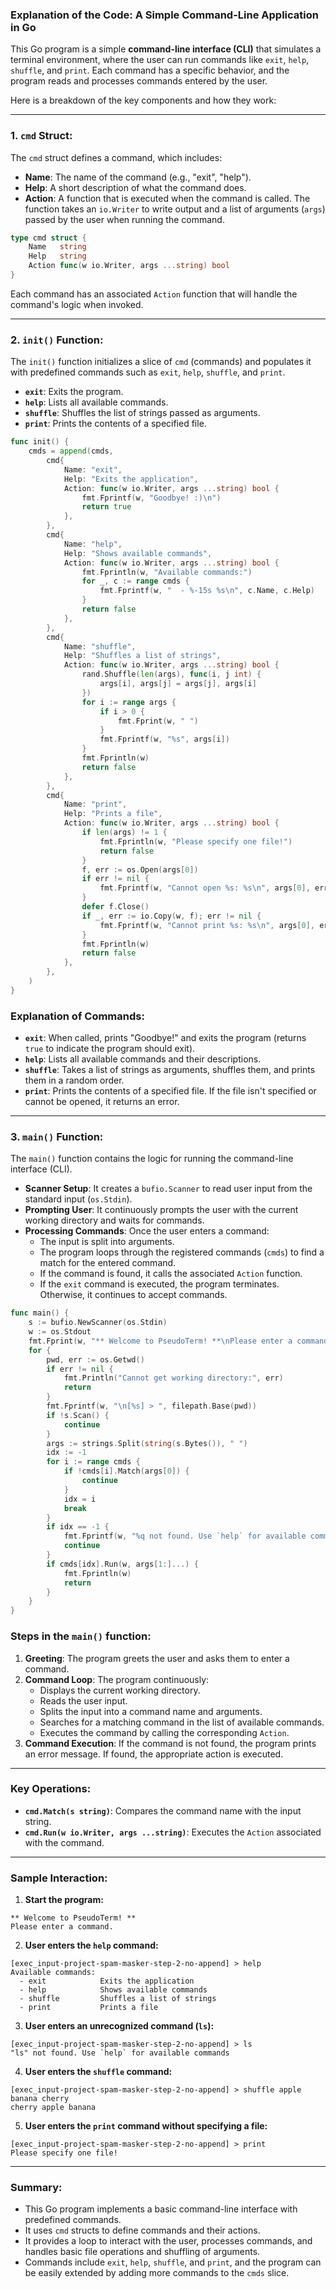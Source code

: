 ### **Explanation of the Code: A Simple Command-Line Application in Go**

This Go program is a simple **command-line interface (CLI)** that simulates a terminal environment, where the user can run commands like `exit`, `help`, `shuffle`, and `print`. Each command has a specific behavior, and the program reads and processes commands entered by the user.

Here is a breakdown of the key components and how they work:

---

### **1. `cmd` Struct:**
The `cmd` struct defines a command, which includes:
- **Name**: The name of the command (e.g., "exit", "help").
- **Help**: A short description of what the command does.
- **Action**: A function that is executed when the command is called. The function takes an `io.Writer` to write output and a list of arguments (`args`) passed by the user when running the command.

```go
type cmd struct {
    Name   string
    Help   string
    Action func(w io.Writer, args ...string) bool
}
```

Each command has an associated `Action` function that will handle the command's logic when invoked.

---

### **2. `init()` Function:**
The `init()` function initializes a slice of `cmd` (commands) and populates it with predefined commands such as `exit`, `help`, `shuffle`, and `print`.

- **`exit`**: Exits the program.
- **`help`**: Lists all available commands.
- **`shuffle`**: Shuffles the list of strings passed as arguments.
- **`print`**: Prints the contents of a specified file.

```go
func init() {
    cmds = append(cmds,
        cmd{
            Name: "exit",
            Help: "Exits the application",
            Action: func(w io.Writer, args ...string) bool {
                fmt.Fprintf(w, "Goodbye! :)\n")
                return true
            },
        },
        cmd{
            Name: "help",
            Help: "Shows available commands",
            Action: func(w io.Writer, args ...string) bool {
                fmt.Fprintln(w, "Available commands:")
                for _, c := range cmds {
                    fmt.Fprintf(w, "  - %-15s %s\n", c.Name, c.Help)
                }
                return false
            },
        },
        cmd{
            Name: "shuffle",
            Help: "Shuffles a list of strings",
            Action: func(w io.Writer, args ...string) bool {
                rand.Shuffle(len(args), func(i, j int) {
                    args[i], args[j] = args[j], args[i]
                })
                for i := range args {
                    if i > 0 {
                        fmt.Fprint(w, " ")
                    }
                    fmt.Fprintf(w, "%s", args[i])
                }
                fmt.Fprintln(w)
                return false
            },
        },
        cmd{
            Name: "print",
            Help: "Prints a file",
            Action: func(w io.Writer, args ...string) bool {
                if len(args) != 1 {
                    fmt.Fprintln(w, "Please specify one file!")
                    return false
                }
                f, err := os.Open(args[0])
                if err != nil {
                    fmt.Fprintf(w, "Cannot open %s: %s\n", args[0], err)
                }
                defer f.Close()
                if _, err := io.Copy(w, f); err != nil {
                    fmt.Fprintf(w, "Cannot print %s: %s\n", args[0], err)
                }
                fmt.Fprintln(w)
                return false
            },
        },
    )
}
```

### **Explanation of Commands:**
- **`exit`**: When called, prints "Goodbye!" and exits the program (returns `true` to indicate the program should exit).
- **`help`**: Lists all available commands and their descriptions.
- **`shuffle`**: Takes a list of strings as arguments, shuffles them, and prints them in a random order.
- **`print`**: Prints the contents of a specified file. If the file isn't specified or cannot be opened, it returns an error.

---

### **3. `main()` Function:**
The `main()` function contains the logic for running the command-line interface (CLI).

- **Scanner Setup**: It creates a `bufio.Scanner` to read user input from the standard input (`os.Stdin`).
- **Prompting User**: It continuously prompts the user with the current working directory and waits for commands.
- **Processing Commands**: Once the user enters a command:
  - The input is split into arguments.
  - The program loops through the registered commands (`cmds`) to find a match for the entered command.
  - If the command is found, it calls the associated `Action` function.
  - If the `exit` command is executed, the program terminates. Otherwise, it continues to accept commands.

```go
func main() {
    s := bufio.NewScanner(os.Stdin)
    w := os.Stdout
    fmt.Fprint(w, "** Welcome to PseudoTerm! **\nPlease enter a command.\n")
    for {
        pwd, err := os.Getwd()
        if err != nil {
            fmt.Println("Cannot get working directory:", err)
            return
        }
        fmt.Fprintf(w, "\n[%s] > ", filepath.Base(pwd))
        if !s.Scan() {
            continue
        }
        args := strings.Split(string(s.Bytes()), " ")
        idx := -1
        for i := range cmds {
            if !cmds[i].Match(args[0]) {
                continue
            }
            idx = i
            break
        }
        if idx == -1 {
            fmt.Fprintf(w, "%q not found. Use `help` for available commands\n", args[0])
            continue
        }
        if cmds[idx].Run(w, args[1:]...) {
            fmt.Fprintln(w)
            return
        }
    }
}
```

### **Steps in the `main()` function:**
1. **Greeting**: The program greets the user and asks them to enter a command.
2. **Command Loop**: The program continuously:
   - Displays the current working directory.
   - Reads the user input.
   - Splits the input into a command name and arguments.
   - Searches for a matching command in the list of available commands.
   - Executes the command by calling the corresponding `Action`.
3. **Command Execution**: If the command is not found, the program prints an error message. If found, the appropriate action is executed.

---

### **Key Operations:**
- **`cmd.Match(s string)`**: Compares the command name with the input string.
- **`cmd.Run(w io.Writer, args ...string)`**: Executes the `Action` associated with the command.

---

### **Sample Interaction:**

1. **Start the program:**

```
** Welcome to PseudoTerm! **
Please enter a command.
```

2. **User enters the `help` command:**

```
[exec_input-project-spam-masker-step-2-no-append] > help
Available commands:
  - exit            Exits the application
  - help            Shows available commands
  - shuffle         Shuffles a list of strings
  - print           Prints a file
```

3. **User enters an unrecognized command (`ls`):**

```
[exec_input-project-spam-masker-step-2-no-append] > ls
"ls" not found. Use `help` for available commands
```

4. **User enters the `shuffle` command:**

```
[exec_input-project-spam-masker-step-2-no-append] > shuffle apple banana cherry
cherry apple banana
```

5. **User enters the `print` command without specifying a file:**

```
[exec_input-project-spam-masker-step-2-no-append] > print
Please specify one file!
```

---

### **Summary:**
- This Go program implements a basic command-line interface with predefined commands.
- It uses `cmd` structs to define commands and their actions.
- It provides a loop to interact with the user, processes commands, and handles basic file operations and shuffling of arguments.
- Commands include `exit`, `help`, `shuffle`, and `print`, and the program can be easily extended by adding more commands to the `cmds` slice.